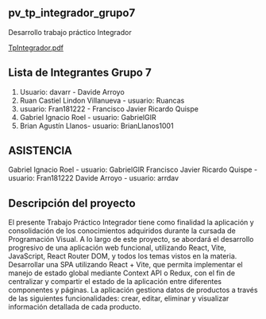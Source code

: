 ## pv_tp_integrador_grupo7
Desarrollo trabajo práctico Integrador

[TpIntegrador.pdf](https://virtual.unju.edu.ar/pluginfile.php/912844/mod_resource/content/1/Trabajo%20practico%20integrador%202025.pdf)

## Lista de Integrantes Grupo 7
1. Usuario: davarr - Davide Arroyo
2. Ruan Castiel Lindon Villanueva - usuario: Ruancas
3. usuario: Fran181222 - Francisco Javier Ricardo Quispe
4. Gabriel Ignacio Roel - usuario: GabrielGIR
5. Brian Agustín Llanos- usuario: BrianLlanos1001

## ASISTENCIA
Gabriel Ignacio Roel - usuario: GabrielGIR
Francisco Javier Ricardo Quispe - usuario: Fran181222
Davide Arroyo - usuario: arrdav

## Descripción del proyecto
El presente Trabajo Práctico Integrador tiene como finalidad la aplicación y consolidación
de los conocimientos adquiridos durante la cursada de Programación Visual. A lo largo de
este proyecto, se abordará el desarrollo progresivo de una aplicación web funcional,
utilizando React, Vite, JavaScript, React Router DOM, y todos los temas vistos en la
materia.
Desarrollar una SPA utilizando React + Vite, que permita implementar el manejo de estado
global mediante Context API o Redux, con el fin de centralizar y compartir el estado de la
aplicación entre diferentes componentes y páginas.
La aplicación gestiona datos de productos a través de las siguientes funcionalidades: crear,
editar, eliminar y visualizar información detallada de cada producto.